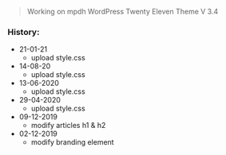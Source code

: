 > Working on mpdh WordPress Twenty Eleven Theme V 3.4

### History:
- 21-01-21
  - upload style.css
- 14-08-20
  - upload style.css
- 13-06-2020
  - upload style.css
- 29-04-2020
  - upload style.css
- 09-12-2019
  - modify articles h1 & h2
- 02-12-2019
  - modify branding element
